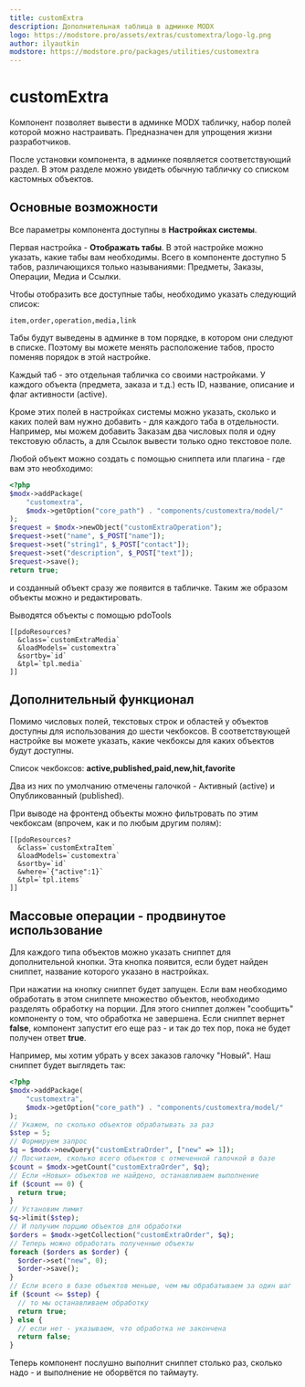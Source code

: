```yaml
---
title: customExtra
description: Дополнительная таблица в админке MODX
logo: https://modstore.pro/assets/extras/customextra/logo-lg.png
author: ilyautkin
modstore: https://modstore.pro/packages/utilities/customextra
---
```

# customExtra

Компонент позволяет вывести в админке MODX табличку, набор полей которой можно настраивать. Предназначен для упрощения жизни разработчиков.

После установки компонента, в админке появляется соответствующий раздел. В этом разделе можно увидеть обычную табличку со списком кастомных объектов.

## Основные возможности

Все параметры компонента доступны в **Настройках системы**.

Первая настройка - **Отображать табы**. В этой настройке можно указать, какие табы вам необходимы. Всего в компоненте доступно 5 табов, различающихся только называниями: Предметы, Заказы, Операции, Медиа и Ссылки.

Чтобы отобразить все доступные табы, необходимо указать следующий список:

```
item,order,operation,media,link
```

Табы будут выведены в админке в том порядке, в котором они следуют в списке. Поэтому вы можете менять расположение табов, просто поменяв порядок в этой настройке.

Каждый таб - это отдельная табличка со своими настройками. У каждого объекта (предмета, заказа и т.д.) есть ID, название, описание и флаг активности (active).

Кроме этих полей в настройках системы можно указать, сколько и каких полей вам нужно добавить - для каждого таба в отдельности. Например, мы можем добавить Заказам два числовых поля и одну текстовую область, а для Ссылок вывести только одно текстовое поле.

Любой объект можно создать с помощью сниппета или плагина - где вам это необходимо:

```php
<?php
$modx->addPackage(
    "customextra",
    $modx->getOption("core_path") . "components/customextra/model/"
);
$request = $modx->newObject("customExtraOperation");
$request->set("name", $_POST["name"]);
$request->set("string1", $_POST["contact"]);
$request->set("description", $_POST["text"]);
$request->save();
return true;
```

и созданный объект сразу же появится в табличке. Таким же образом объекты можно и редактировать.

Выводятся объекты с помощью pdoTools

```modx
[[pdoResources?
  &class=`customExtraMedia`
  &loadModels=`customextra`
  &sortby=`id`
  &tpl=`tpl.media`
]]
```

## Дополнительный функционал

Помимо числовых полей, текстовых строк и областей у объектов доступны для использования до шести чекбоксов. В соответствующей настройке вы можете указать, какие чекбоксы для каких объектов будут доступны.

Список чекбоксов: **active,published,paid,new,hit,favorite**

Два из них по умолчанию отмечены галочкой - Активный (active) и Опубликованный (published).

При выводе на фронтенд объекты можно фильтровать по этим чекбоксам (впрочем, как и по любым другим полям):

```modx
[[pdoResources?
  &class=`customExtraItem`
  &loadModels=`customextra`
  &sortby=`id`
  &where=`{"active":1}`
  &tpl=`tpl.items`
]]
```

## Массовые операции - продвинутое использование

Для каждого типа объектов можно указать сниппет для дополнительной кнопки. Эта кнопка появится, если будет найден сниппет, название которого указано в настройках.

При нажатии на кнопку сниппет будет запущен. Если вам необходимо обработать в этом сниппете множество объектов, необходимо разделять обработку на порции. Для этого сниппет должен "сообщить" компоненту о том, что обработка не завершена. Если сниппет вернет **false**, компонент запустит его еще раз - и так до тех пор, пока не будет получен ответ **true**.

Например, мы хотим убрать у всех заказов галочку "Новый". Наш сниппет будет выглядеть так:

```php
<?php
$modx->addPackage(
    "customextra",
    $modx->getOption("core_path") . "components/customextra/model/"
);
// Укажем, по сколько объектов обрабатывать за раз
$step = 5;
// Формируем запрос
$q = $modx->newQuery("customExtraOrder", ["new" => 1]);
// Посчитаем, сколько всего объектов с отмеченной галочкой в базе
$count = $modx->getCount("customExtraOrder", $q);
// Если «Новых» объектов не найдено, останавливаем выполнение
if ($count == 0) {
  return true;
}
// Установим лимит
$q->limit($step);
// И получим порцию объектов для обработки
$orders = $modx->getCollection("customExtraOrder", $q);
// Теперь можно обработать полученные объекты
foreach ($orders as $order) {
  $order->set("new", 0);
  $order->save();
}
// Если всего в базе объектов меньше, чем мы обрабатываем за один шаг
if ($count <= $step) {
  // то мы останавливаем обработку
  return true;
} else {
  // если нет - указываем, что обработка не закончена
  return false;
}
```

Теперь компонент послушно выполнит сниппет столько раз, сколько надо - и выполнение не оборвётся по таймауту.
